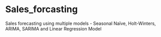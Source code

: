 # Sales_forcasting
Sales forecasting using multiple models - Seasonal Naïve, Holt-Winters, ARIMA, SARIMA and Linear Regression Model


